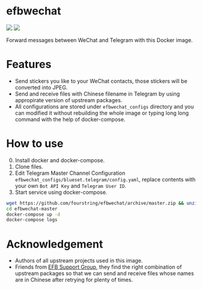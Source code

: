 # efbwechat
[![](https://images.microbadger.com/badges/image/fourstring/efb_wechat_base.svg)](https://microbadger.com/images/fourstring/efb_wechat_base "Get your own image badge on microbadger.com")
[![](https://images.microbadger.com/badges/version/fourstring/efb_wechat_base.svg)](https://microbadger.com/images/fourstring/efb_wechat_base "Get your own version badge on microbadger.com")

Forward messages between WeChat and Telegram with this Docker image.

# Features
* Send stickers you like to your WeChat contacts, those stickers will be converted into JPEG.
* Send and receive files with Chinese filename in Telegram by using appropirate version of upstream packages.
* All configurations are stored under `efbwechat_configs` directory and you can modified it without rebuilding the whole image or typing long long command with the help of docker-compose.

# How to use
0. Install docker and docker-compose.
1. Clone files.
2. Edit Telegram Master Channel Configuration `efbwechat_configs/blueset.telegram/config.yaml`, replace contents with your own `Bot API Key` and `Telegram User ID`.
3. Start service using docker-compose.  

```bash
wget https://github.com/fourstring/efbwechat/archive/master.zip && unzip master.zip
cd efbwechat-master
docker-compose up -d
docker-compose logs
```

# Acknowledgement
* Authors of all upstream projects used in this image.
* Friends from [EFB Support Group](https://t.me/joinchat/FLrhEECb6bgWdDTFyd6Suw), they find the right combination of upstream packages so that we can send and receive files whose names are in Chinese after retrying for plenty of times.